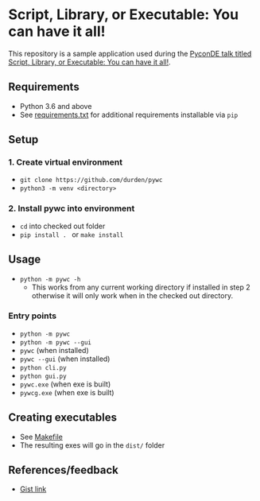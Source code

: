 # Script, Library, or Executable: You can have it all!

This repository is a sample application used during the [PyconDE talk titled
Script, Library, or Executable: You can have it all!](https://de.pycon.org/schedule/talks/script-library-or-executable-you-can-have-it-all/).

## Requirements

- Python 3.6 and above
- See [requirements.txt](requirements.txt) for additional requirements
  installable via `pip`

## Setup

### 1. Create virtual environment

- `git clone https://github.com/durden/pywc`
- `python3 -m venv <directory>`

### 2. Install pywc into environment

- `cd` into checked out folder
- `pip install . ` or `make install`

## Usage

- `python -m pywc -h`
    - This works from any current working directory if installed in step 2
      otherwise it will only work when in the checked out directory.

### Entry points

- `python -m pywc`
- `python -m pywc --gui`
- `pywc` (when installed)
- `pywc --gui` (when installed)
- `python cli.py`
- `python gui.py`
- `pywc.exe` (when exe is built)
- `pywcg.exe` (when exe is built)

## Creating executables

- See [Makefile](Makefile)
- The resulting exes will go in the `dist/` folder

## References/feedback

- [Gist link](http://bit.ly/pyconde_pywc_refs)
